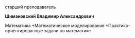 старший преподаватель



**Шимановский Владимир Александрович**

Математика
	*Математическое моделирование
	*Практико-ориентированные задачи по математике